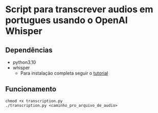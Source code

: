 # Script para transcrever audios em portugues usando o OpenAI Whisper

## Dependências

* python3.10
* whisper
  * Para instalação completa seguir o [tutorial](https://github.com/openai/whisper)

## Funcionamento

  ```shell
  chmod +x transcription.py
  ./transcription.py <caminho_pro_arquivo_de_audio>
  ```

